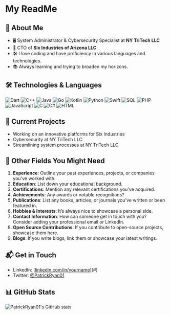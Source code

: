 # My ReadMe

## 🌟 About Me
- 🖥️ System Administrator & Cybersecurity Specialist at **NY TriTech LLC**
- 🚀 CTO of **Six Industries of Arizona LLC**
- 🛠️ I love coding and have proficiency in various languages and technologies.
- 📚 Always learning and trying to broaden my horizons.

## 🛠️ Technologies & Languages

![Dart](https://img.shields.io/badge/-Dart-0175C2?style=flat-square&logo=dart)
![C++](https://img.shields.io/badge/-C++-00599C?style=flat-square&logo=c)
![Java](https://img.shields.io/badge/-Java-E34A86?style=flat-square&logo=java)
![Go](https://img.shields.io/badge/-Go-00ADD8?style=flat-square&logo=go)
![Kotlin](https://img.shields.io/badge/-Kotlin-0095D5?style=flat-square&logo=kotlin)
![Python](https://img.shields.io/badge/-Python-3776AB?style=flat-square&logo=python)
![Swift](https://img.shields.io/badge/-Swift-FA7343?style=flat-square&logo=swift)
![SQL](https://img.shields.io/badge/-SQL-4479A1?style=flat-square&logo=postgresql)
![PHP](https://img.shields.io/badge/-PHP-777BB4?style=flat-square&logo=php)
![JavaScript](https://img.shields.io/badge/-JavaScript-F7DF1E?style=flat-square&logo=javascript)
![C](https://img.shields.io/badge/-C-A8B9CC?style=flat-square&logo=c)
![C#](https://img.shields.io/badge/-C%23-239120?style=flat-square&logo=c-sharp)
![HTML](https://img.shields.io/badge/-HTML-E34F26?style=flat-square&logo=html5)

## 🔭 Current Projects
- Working on an innovative platforms for Six Industries
- Cybersecurity at NY TriTech LLC
- Streamlining system processes at NY TriTech LLC

## 📌 Other Fields You Might Need

1. **Experience**: Outline your past experiences, projects, or companies you've worked with.
2. **Education**: List down your educational background.
3. **Certifications**: Mention any relevant certifications you've acquired.
4. **Achievements**: Any awards or notable recognitions?
5. **Publications**: List any books, articles, or journals you've written or been featured in.
6. **Hobbies & Interests**: It’s always nice to showcase a personal side. 
7. **Contact Information**: How can someone get in touch with you? Consider adding your professional email or LinkedIn.
8. **Open Source Contributions**: If you contribute to open-source projects, showcase them here.
9. **Blogs**: If you write blogs, link them or showcase your latest writings.

## 📬 Get in Touch

- LinkedIn: [[linkedin.com/in/yourname](https://www.linkedin.com/in/patrickr88/)](#)
- Twitter: [@PatrickRyan01](#)

## 📊 GitHub Stats

![PatrickRyan01's GitHub stats](https://github-readme-stats.vercel.app/api?username=patrickryan01&show_icons=true&theme=radical)
